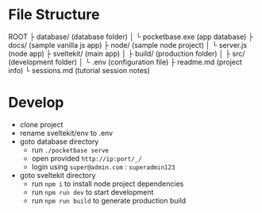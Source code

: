 # File Structure
ROOT
├ database/ (database folder)
│ └ pocketbase.exe (app database)
├ docs/ (sample vanilla js app)
├ node/ (sample node project)
│ └ server.js (node app)
├ sveltekit/ (main app)
│ ├ build/ (production folder)
│ ├ src/ (development folder)
│ └ .env (configuration file)
├ readme.md (project info)
└ sessions.md (tutorial session notes)

# Develop
- clone project
- rename sveltekit/env to .env
- goto database directory
    - run ```./pocketbase serve```
    - open provided ```http://ip:port/_/```
    - login using ```super@admin.com``` : ```superadmin123```
- goto sveltekit directory
    - run ```npm i``` to install node project dependencies
    - run ```npm run dev``` to start development
    - run ```npm run build``` to generate production build
